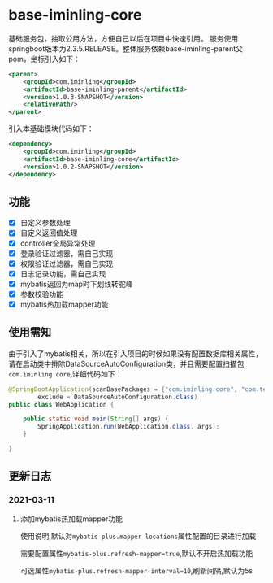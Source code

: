 # base-iminling-core
基础服务包，抽取公用方法，方便自己以后在项目中快速引用。
服务使用springboot版本为2.3.5.RELEASE。整体服务依赖base-iminling-parent父pom，坐标引入如下：
```xml
<parent>
    <groupId>com.iminling</groupId>
    <artifactId>base-iminling-parent</artifactId>
    <version>1.0.3-SNAPSHOT</version>
    <relativePath/>
</parent>
```
引入本基础模块代码如下：
```xml
<dependency>
    <groupId>com.iminling</groupId>
    <artifactId>base-iminling-core</artifactId>
    <version>1.0.2-SNAPSHOT</version>
</dependency>
```
## 功能
- [x] 自定义参数处理
- [x] 自定义返回值处理 
- [x] controller全局异常处理
- [x] 登录验证过滤器，需自己实现
- [x] 权限验证过滤器，需自己实现
- [x] 日志记录功能，需自己实现
- [x] mybatis返回为map时下划线转驼峰
- [x] 参数校验功能
- [x] mybatis热加载mapper功能

## 使用需知
由于引入了mybatis相关，所以在引入项目的时候如果没有配置数据库相关属性，请在启动类中排除DataSourceAutoConfiguration类，并且需要配置扫描包`com.iminling.core`,详细代码如下：
```java
@SpringBootApplication(scanBasePackages = {"com.iminling.core", "com.test"},
        exclude = DataSourceAutoConfiguration.class)
public class WebApplication {

    public static void main(String[] args) {
        SpringApplication.run(WebApplication.class, args);
    }

}
```

## 更新日志
### 2021-03-11
1. 添加mybatis热加载mapper功能

    使用说明,默认对`mybatis-plus.mapper-locations`属性配置的目录进行加载
   
    需要配置属性`mybatis-plus.refresh-mapper=true`,默认不开启热加载功能
   
    可选属性`mybatis-plus.refresh-mapper-interval=10`,刷新间隔,默认为5s